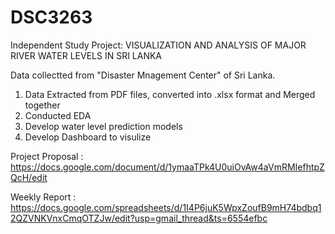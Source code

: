 # DSC3263
Independent Study Project: VISUALIZATION AND ANALYSIS OF MAJOR RIVER WATER LEVELS IN SRI LANKA

Data collectted from "Disaster Mnagement Center" of Sri Lanka.
1.  Data Extracted from PDF files, converted into .xlsx format and Merged together
2.  Conducted EDA
3.  Develop water level prediction models
4.  Develop Dashboard to visulize

Project Proposal : https://docs.google.com/document/d/1ymaaTPk4U0uiOvAw4aVmRMIefhtpZQcH/edit

Weekly Report : https://docs.google.com/spreadsheets/d/1I4P6juK5WpxZoufB9mH74bdbq12QZVNKVnxCmqOTZJw/edit?usp=gmail_thread&ts=6554efbc
